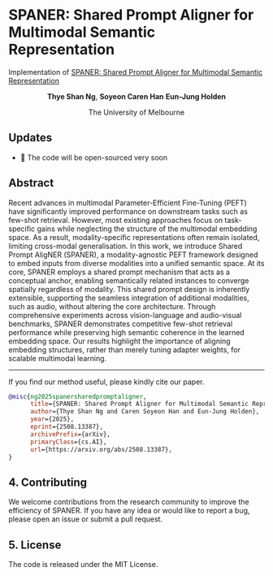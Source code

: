 # SPANER: Shared Prompt Aligner for Multimodal Semantic Representation
Implementation of [SPANER: Shared Prompt Aligner for Multimodal Semantic Representation](http://arxiv.org/abs/2508.11954)

<div align="center">
      <p>
        <strong>Thye Shan Ng</strong>,
        <strong>Soyeon Caren Han</strong>
        <strong>Eun-Jung Holden</strong>
      </p>
</div>

<div align="center">
    <p>The University of Melbourne</p>
</div>

## Updates
- 🎉 The code will be open-sourced very soon


## Abstract
Recent advances in multimodal Parameter-Efficient Fine-Tuning (PEFT) have significantly improved performance on downstream tasks such as few-shot retrieval. However, most existing approaches focus on task-specific gains while neglecting the structure of the multimodal embedding space. As a result, modality-specific representations often remain isolated, limiting cross-modal generalisation. In this work, we introduce Shared Prompt AligNER (SPANER), a modality-agnostic PEFT framework designed to embed inputs from diverse modalities into a unified semantic space. At its core, SPANER employs a shared prompt mechanism that acts as a conceptual anchor, enabling semantically related instances to converge spatially regardless of modality. This shared prompt design is inherently extensible, supporting the seamless integration of additional modalities, such as audio, without altering the core architecture. Through comprehensive experiments across vision-language and audio-visual benchmarks, SPANER demonstrates competitive few-shot retrieval performance
while preserving high semantic coherence in the learned embedding space. Our results highlight the importance of aligning embedding structures, rather than merely tuning adapter weights, for scalable multimodal learning.


------


If you find our method useful, please kindly cite our paper.
```bibtex
@misc{ng2025spanersharedpromptaligner,
      title={SPANER: Shared Prompt Aligner for Multimodal Semantic Representation}, 
      author={Thye Shan Ng and Caren Soyeon Han and Eun-Jung Holden},
      year={2025},
      eprint={2508.13387},
      archivePrefix={arXiv},
      primaryClass={cs.AI},
      url={https://arxiv.org/abs/2508.13387}, 
}

```

## 4. Contributing
We welcome contributions from the research community to improve the efficiency of SPANER. If you have any idea or would like to report a bug, please open an issue or submit a pull request.

## 5. License
The code is released under the MIT License.

